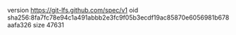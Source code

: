 version https://git-lfs.github.com/spec/v1
oid sha256:8fa7fc78e94c1a491abbb2e3fc9f05b3ecdf19ac85870e6056981b678aafa326
size 47631
